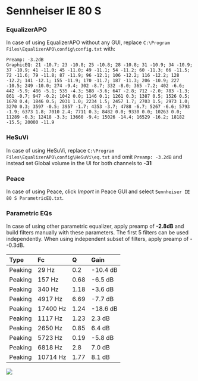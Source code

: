# Sennheiser IE 80 S

### EqualizerAPO
In case of using EqualizerAPO without any GUI, replace `C:\Program Files\EqualizerAPO\config\config.txt`
with:
```
Preamp: -3.2dB
GraphicEQ: 21 -10.7; 23 -10.8; 25 -10.8; 28 -10.8; 31 -10.9; 34 -10.9; 37 -10.9; 41 -11.0; 45 -11.0; 49 -11.1; 54 -11.2; 60 -11.3; 66 -11.5; 72 -11.6; 79 -11.8; 87 -11.9; 96 -12.1; 106 -12.2; 116 -12.2; 128 -12.2; 141 -12.1; 155 -11.9; 170 -11.7; 187 -11.3; 206 -10.9; 227 -10.5; 249 -10.0; 274 -9.4; 302 -8.7; 332 -8.0; 365 -7.2; 402 -6.6; 442 -5.9; 486 -5.1; 535 -4.3; 588 -3.6; 647 -2.8; 712 -2.0; 783 -1.3; 861 -0.7; 947 -0.2; 1042 0.0; 1146 0.1; 1261 0.3; 1387 0.5; 1526 0.5; 1678 0.4; 1846 0.5; 2031 1.0; 2234 1.5; 2457 1.7; 2703 1.5; 2973 1.0; 3270 0.3; 3597 -0.5; 3957 -1.7; 4353 -3.7; 4788 -6.7; 5267 -6.6; 5793 -1.9; 6373 1.8; 7010 2.4; 7711 0.3; 8482 0.0; 9330 0.0; 10263 0.0; 11289 -0.3; 12418 -3.3; 13660 -9.4; 15026 -14.4; 16529 -16.2; 18182 -15.5; 20000 -11.9
```

### HeSuVi
In case of using HeSuVi, replace `C:\Program Files\EqualizerAPO\config\HeSuVi\eq.txt` and omit `Preamp:
-3.2dB` and instead set Global volume in the UI for both channels to **-31**

### Peace
In case of using Peace, click *Import* in Peace GUI and select `Sennheiser IE 80 S ParametricEQ.txt`.

### Parametric EQs
In case of using other parametric equalizer, apply preamp of **-2.8dB** and build filters manually
with these parameters. The first 5 filters can be used independently.
When using independent subset of filters, apply preamp of --0.3dB.

| Type    | Fc       |    Q | Gain     |
|:--------|:---------|:-----|:---------|
| Peaking | 29 Hz    | 0.2  | -10.4 dB |
| Peaking | 157 Hz   | 0.68 | -6.5 dB  |
| Peaking | 340 Hz   | 1.18 | -3.6 dB  |
| Peaking | 4917 Hz  | 6.69 | -7.7 dB  |
| Peaking | 17400 Hz | 1.24 | -18.6 dB |
| Peaking | 1117 Hz  | 1.23 | 2.3 dB   |
| Peaking | 2650 Hz  | 0.85 | 6.4 dB   |
| Peaking | 5723 Hz  | 0.19 | -5.8 dB  |
| Peaking | 6818 Hz  | 2.8  | 7.0 dB   |
| Peaking | 10714 Hz | 1.77 | 8.1 dB   |

![](https://raw.githubusercontent.com/jaakkopasanen/AutoEq/master/results/oratory1990/harman_in-ear_2017-1/Sennheiser%20IE%2080%20S/Sennheiser%20IE%2080%20S.png)
